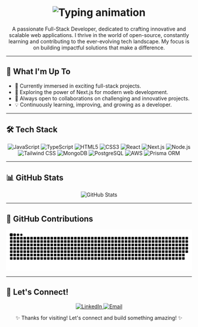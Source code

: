 <h1 align="center">
  <img src="https://readme-typing-svg.herokuapp.com?font=Fira+Code&size=35&duration=5000&pause=500&color=32CD32&center=true&vCenter=true&width=700&lines=Hello,+I'm+Abhi+Joshi+%F0%9F%91%8B;Full-Stack+Developer;Open-Source+Contributor;Passionate+Learner;Building+Innovative+Solutions;Welcome+to+My+GitHub!" alt="Typing animation" />
</h1>

<p align="center">
  A passionate Full-Stack Developer, dedicated to crafting innovative and scalable web applications.  I thrive in the world of open-source, constantly learning and contributing to the ever-evolving tech landscape.  My focus is on building impactful solutions that make a difference.
</p>

---

## 🚀 What I'm Up To

- 🔭 Currently immersed in exciting full-stack projects.
- 🌱 Exploring the power of Next.js for modern web development.
- 🤝 Always open to collaborations on challenging and innovative projects.
- 💡 Continuously learning, improving, and growing as a developer.

---

## 🛠️ Tech Stack

<div align="center">
  <img src="https://cdn.jsdelivr.net/gh/devicons/devicon/icons/javascript/javascript-original.svg" width="60" height="60" alt="JavaScript" title="JavaScript" />
  <img src="https://cdn.jsdelivr.net/gh/devicons/devicon/icons/typescript/typescript-original.svg" width="60" height="60" alt="TypeScript" title="TypeScript"/>
  <img src="https://cdn.jsdelivr.net/gh/devicons/devicon/icons/html5/html5-original.svg" width="60" height="60" alt="HTML5" title="HTML5"/>
  <img src="https://cdn.jsdelivr.net/gh/devicons/devicon/icons/css3/css3-original.svg" width="60" height="60" alt="CSS3" title="CSS3"/>

  <img src="https://cdn.jsdelivr.net/gh/devicons/devicon/icons/react/react-original.svg" width="60" height="60" alt="React" title="React"/>
  <img src="https://cdn.jsdelivr.net/gh/devicons/devicon/icons/nextjs/nextjs-original.svg" width="60" height="60" alt="Next.js" title="Next.js"/>
  <img src="https://cdn.jsdelivr.net/gh/devicons/devicon/icons/nodejs/nodejs-original.svg" width="60" height="60" alt="Node.js" title="Node.js"/>
  <img src="https://cdn.jsdelivr.net/gh/devicons/devicon/icons/tailwindcss/tailwindcss-original.svg" width="60" height="60" alt="Tailwind CSS" title="Tailwind CSS"/>

  <img src="https://cdn.jsdelivr.net/gh/devicons/devicon/icons/mongodb/mongodb-original.svg" width="60" height="60" alt="MongoDB" title="MongoDB"/>
  <img src="https://cdn.jsdelivr.net/gh/devicons/devicon/icons/postgresql/postgresql-original.svg" width="60" height="60" alt="PostgreSQL" title="PostgreSQL"/>
  <img src="https://cdn.jsdelivr.net/gh/devicons/devicon/icons/amazonwebservices/amazonwebservices-original-wordmark.svg" width="60" height="60" alt="AWS" title="AWS"/>
  <img src="https://cdn.jsdelivr.net/gh/devicons/devicon/icons/prisma/prisma-original.svg" width="60" height="60" alt="Prisma ORM" title="Prisma ORM"/>
</div>

---

## 📊 GitHub Stats

<p align="center">
  <img src="https://github-readme-stats.vercel.app/api?username=DevastatorDev&show_icons=true&theme=ambient_gradient" alt="GitHub Stats" />
</p>

---

## 🐍 GitHub Contributions

<p align="center">
  <img src="https://github.com/DevastatorDev/DevastatorDev/blob/output/github-snake-dark.svg" alt="GitHub Snake Animation" />
</p>

---

## 🤝 Let's Connect!

<p align="center">
  <a href="https://www.linkedin.com/in/abhi-joshi-60a944321/" target="_blank">
    <img src="https://img.shields.io/badge/LinkedIn-0A66C2?style=for-the-badge&logo=linkedin&logoColor=white" alt="LinkedIn" />
  </a>
  <a href="mailto:abhijoshi783@gmail.com" target="_blank">
    <img src="https://img.shields.io/badge/Email-D14836?style=for-the-badge&logo=gmail&logoColor=white" alt="Email" />
  </a>
</p>

<p align="center">✨ Thanks for visiting! Let's connect and build something amazing! ✨</p>
